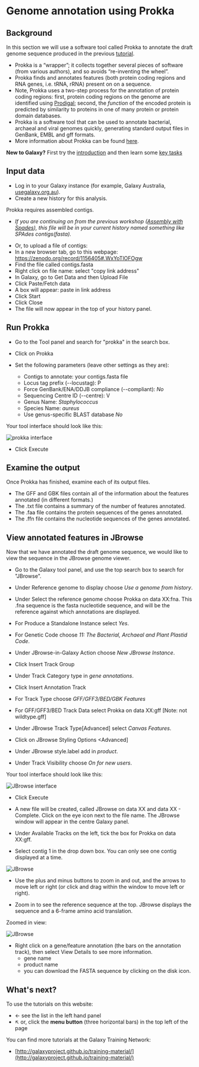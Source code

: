 # Genome annotation using Prokka

## Background

In this section we will use a software tool called Prokka to annotate the draft genome sequence produced in the previous [tutorial](/modules/spades/index.md).

* Prokka is a “wrapper”; it collects together several pieces of software (from various authors), and so avoids “re-inventing the wheel”.
* Prokka finds and annotates features (both protein coding regions and RNA genes, i.e. tRNA, rRNA) present on on a sequence.
* Note, Prokka uses a two-step process for the annotation of protein coding regions: first, protein coding regions on the genome are identified using [Prodigal](http://prodigal.ornl.gov/); second, the *function* of the encoded protein is predicted by similarity to proteins in one of many protein or protein domain databases.
* Prokka is a software tool that can be used to annotate bacterial, archaeal and viral genomes quickly, generating standard output files in GenBank, EMBL and gff formats.
* More information about Prokka can be found [here](https://github.com/tseemann/prokka).

<fn>**New to Galaxy?** First try the [introduction](../galaxy/index.md) and then learn some [key tasks](../intro/index.md)</fn>

## Input data

* Log in to your Galaxy instance (for example, Galaxy Australia, [usegalaxy.org.au](https://usegalaxy.org.au/)).
* Create a new history for this analysis.

Prokka requires assembled contigs.

- *If you are continuing on from the previous workshop ([Assembly with Spades](/modules/spades/index.md)), this file will be in your current history named something like <fn>SPAdes contigs(fasta)</fn>.*

* Or, to upload a file of contigs:
* In a new browser tab, go to this webpage: https://zenodo.org/record/1156405#.WxYoTlOFOgw
* Find the file called <fn>contigs.fasta</fn>
* Right click on file name: select "copy link address"
* In Galaxy, go to <ss>Get Data</ss> and then Upload File
* Click <ss>Paste/Fetch data</ss>
* A box will appear: paste in link address
* Click <ss>Start</ss>
* Click <ss>Close</ss>
* The file will now appear in the top of your history panel.

<!--
We will import a history from Galaxy:

- In the menu options across the top, go to <ss>Shared Data</ss>.
- Click on <ss>Histories</ss>.
- A list of published histories should appear. Click on <fn>GCC 2016 small genome annotation</fn>.
- Click on <ss>Import history</ss>.
- An option will appear to re-name the history. We don't need to rename it, so click <ss>Import</ss>.
- The history will now appear in your Current History pane, and the <fn>SPAdes_contigs.fasta</fn> file is now ready to use in Galaxy analyses.
-->

## Run Prokka

* Go to the Tool panel and search for "prokka" in the search box.
* Click on <ss>Prokka</ss>

* Set the following parameters (leave other settings as they are):
    - <ss>Contigs to annotate</ss>: your <fn>contigs.fasta</fn> file  
    - <ss>Locus tag prefix (--locustag)</ss>: P
    - <ss>Force GenBank/ENA/DDJB compliance (--compliant)</ss>: *No*
    - <ss>Sequencing Centre ID (--centre)</ss>: V
    - <ss>Genus Name</ss>: *Staphylococcus*  
    - <ss>Species Name</ss>: *aureus*  
    - <ss>Use genus-specific BLAST database</ss> *No*  

Your tool interface should look like this:

![prokka interface](images/interface.png)

- Click <ss>Execute</ss>  

## Examine the output

<!-- First, enable *Scratchbook* in Galaxy - this allows you to view several windows simultaneously. Click on the 3&times;3 squares icon on the menu bar:

![scratchbook icon](images/scratchbook.png)
-->

Once Prokka has finished, examine each of its output files.

- The <fn>GFF</fn> and <fn>GBK</fn> files contain all of the information about the features annotated (in different formats.)
- The <fn>.txt</fn> file contains a summary of the number of features annotated.
- The <fn>.faa</fn> file contains the protein sequences of the genes annotated.
- The <fn>.ffn</fn> file contains the nucleotide sequences of the genes annotated.

## View annotated features in JBrowse

Now that we have annotated the draft genome sequence, we would like to view the sequence in the JBrowse genome viewer.

- Go to the Galaxy tool panel, and use the top search box to search for "JBrowse".

- Under <ss>Reference genome to display</ss> choose *Use a genome from history*.


- Under <ss>Select the reference genome</ss> choose <fn>Prokka on data XX:fna</fn>. This .fna sequence is the fasta nucleotide sequence, and will be the reference against which annotations are displayed.

- For <ss>Produce a Standalone Instance</ss> select *Yes*.

- For <ss>Genetic Code</ss> choose *11: The Bacterial, Archaeal and Plant Plastid Code*.

- Under <ss>JBrowse-in-Galaxy Action</ss> choose *New JBrowse Instance*.

- Click <ss>Insert Track Group</ss>

- Under <ss>Track Category</ss> type in *gene annotations*.

- Click <ss>Insert Annotation Track</ss>

- For <ss>Track Type</ss> choose *GFF/GFF3/BED/GBK Features*

- For <ss>GFF/GFF3/BED Track Data</ss> select <fn>Prokka on data XX:gff</fn>  [Note: not wildtype.gff]

- Under <ss>JBrowse Track Type[Advanced]</ss> select *Canvas Features*.

- Click on <ss>JBrowse Styling Options <Advanced]</ss>

- Under <ss>JBrowse style.label</ss> add in *product*.

- Under <ss>Track Visibility</ss> choose *On for new users*.

Your tool interface should look like this:

![JBrowse interface](images/jbrowse_int.png)

<!--
![JBrowse interface](images/jbrowse_oldversion.png) -->

- Click <ss>Execute</ss>

- A new file will be created, called <fn>JBrowse on data XX and data XX - Complete</fn>. Click on the eye icon next to the file name. The JBrowse window will appear in the centre Galaxy panel.

- Under <ss>Available Tracks</ss> on the left, tick the box for <fn>Prokka on data XX:gff</fn>.

- Select contig 1 in the drop down box. You can only see one contig displayed at a time.

![JBrowse](images/jbrowse5.png)

- Use the plus and minus buttons to zoom in and out, and the arrows to move left or right (or click and drag within the window to move left or right).

- Zoom in to see the reference sequence at the top. JBrowse displays the sequence and a 6-frame amino acid translation.

Zoomed in view:

![JBrowse](images/jbrowse6.png)

- Right click on a gene/feature annotation (the bars on the annotation track), then select <ss>View Details</ss> to see more information.
    - gene name
    - product name
    - you can download the FASTA sequence by clicking on the disk icon.

<!-- ## What next?

- Identify genome variants (nucletotide changes) using [Snippy](/modules/snippy/index.md).
-->

## What's next?

To use the tutorials on this website:

* &#8592; see the list in the left hand panel
* &#8598; or, click the **menu button** (three horizontal bars) in the top left of the page

You can find more tutorials at the Galaxy Training Network:

* [http://galaxyproject.github.io/training-material/](http://galaxyproject.github.io/training-material/)
